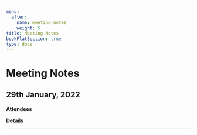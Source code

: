 ```yaml
---
menu:
  after:
    name: meeting-notes
    weight: 5
title: Meeting Notes
bookFlatSection: true
type: docs
---
```


# <b>Meeting Notes</b>

## 29th January, 2022

**Attendees**


**Details**


---